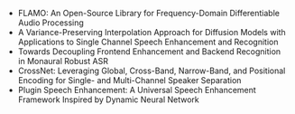 - FLAMO: An Open-Source Library for Frequency-Domain Differentiable Audio Processing
- A Variance-Preserving Interpolation Approach for Diffusion Models with Applications to Single Channel Speech Enhancement and Recognition
- Towards Decoupling Frontend Enhancement and Backend Recognition in Monaural Robust ASR
- CrossNet: Leveraging Global, Cross-Band, Narrow-Band, and Positional Encoding for Single- and Multi-Channel Speaker Separation
- Plugin Speech Enhancement: A Universal Speech Enhancement Framework Inspired by Dynamic Neural Network

